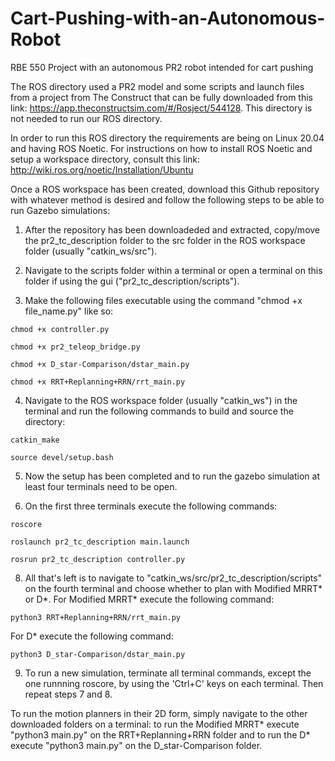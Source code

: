 # Cart-Pushing-with-an-Autonomous-Robot
RBE 550 Project with an autonomous PR2 robot intended for cart pushing

The ROS directory used a PR2 model and some scripts and launch files from a project from The Construct that can be fully downloaded from this link: https://app.theconstructsim.com/#/Rosject/544128. This directory is not needed to run our ROS directory.

In order to run this ROS directory the requirements are being on Linux 20.04 and having ROS Noetic.
For instructions on how to install ROS Noetic and setup a workspace directory, consult this link:
http://wiki.ros.org/noetic/Installation/Ubuntu

Once a ROS workspace has been created, download this Github repository with whatever method is desired and follow the following steps to be able to run Gazebo simulations:

1. After the repository has been downloadeded and extracted, copy/move the pr2_tc_description folder to the src folder in the ROS workspace folder (usually "catkin_ws/src").

3. Navigate to the scripts folder within a terminal or open a terminal on this folder if using the gui ("pr2_tc_description/scripts").

4. Make the following files executable using the command "chmod +x file_name.py" like so:
```
chmod +x controller.py 
```
```
chmod +x pr2_teleop_bridge.py
```
```
chmod +x D_star-Comparison/dstar_main.py 
```
```
chmod +x RRT+Replanning+RRN/rrt_main.py
```
  
4. Navigate to the ROS workspace folder (usually "catkin_ws") in the terminal and run the following commands to build and source the directory:
```
catkin_make
```
```
source devel/setup.bash
```
  
5. Now the setup has been completed and to run the gazebo simulation at least four terminals need to be open.

7. On the first three terminals execute the following commands:
```
roscore
```
```
roslaunch pr2_tc_description main.launch
```
```
rosrun pr2_tc_description controller.py
```
   
8. All that's left is to navigate to "catkin_ws/src/pr2_tc_description/scripts" on the fourth terminal and choose whether to plan with Modified MRRT* or D*. For Modified MRRT* execute the following command:
```
python3 RRT+Replanning+RRN/rrt_main.py
```
For D* execute the following command:
```
python3 D_star-Comparison/dstar_main.py
```

9. To run a new simulation, terminate all terminal commands, except the one runnning roscore, by using the 'Ctrl+C' keys on each terminal. Then repeat steps 7 and 8.

To run the motion planners in their 2D form, simply navigate to the other downloaded folders on a terminal: to run the Modified MRRT* execute "python3 main.py" on the RRT+Replanning+RRN folder and to run the D* execute "python3 main.py" on the D_star-Comparison folder.
